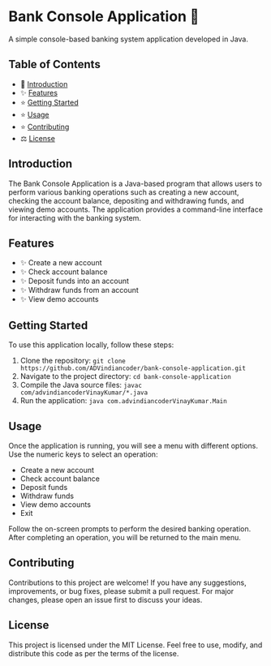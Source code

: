 # Bank Console Application 🏦

A simple console-based banking system application developed in Java.

## Table of Contents
- 📜 [Introduction](#introduction)
- ✨ [Features](#features)
- ⭐️ [Getting Started](#getting-started)
- ⭐️ [Usage](#usage)
- ⭐️ [Contributing](#contributing)
- ⚖️ [License](#license)

## Introduction
The Bank Console Application is a Java-based program that allows users to perform various banking operations such as creating a new account, checking the account balance, depositing and withdrawing funds, and viewing demo accounts. The application provides a command-line interface for interacting with the banking system.

## Features
- ✨ Create a new account
- ✨ Check account balance
- ✨ Deposit funds into an account
- ✨ Withdraw funds from an account
- ✨ View demo accounts

## Getting Started
To use this application locally, follow these steps:

1. Clone the repository: `git clone https://github.com/ADVindiancoder/bank-console-application.git`
2. Navigate to the project directory: `cd bank-console-application`
3. Compile the Java source files: `javac com/advindiancoderVinayKumar/*.java`
4. Run the application: `java com.advindiancoderVinayKumar.Main`

## Usage
Once the application is running, you will see a menu with different options. Use the numeric keys to select an operation:

- Create a new account
- Check account balance
- Deposit funds
- Withdraw funds
- View demo accounts
- Exit

Follow the on-screen prompts to perform the desired banking operation. After completing an operation, you will be returned to the main menu.

## Contributing
Contributions to this project are welcome! If you have any suggestions, improvements, or bug fixes, please submit a pull request. For major changes, please open an issue first to discuss your ideas.

## License
This project is licensed under the MIT License. Feel free to use, modify, and distribute this code as per the terms of the license.
